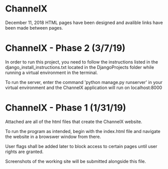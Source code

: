 # ChannelX

December 11, 2018
HTML pages have been designed and avalible links have been made between pages.

# ChannelX - Phase 2 (3/7/19)

  In order to run this project, you need to follow the instructions listed in the django_install_instructions.txt
located in the DjangoProjects folder while running a virtual environment in the terminal.

  To run the server, enter the command 'python manage.py runserver' in your virtual environment and the ChannelX
application will run on localhost:8000

# ChannelX - Phase 1 (1/31/19)

Attached are all of the html files that create the ChannelX website.

To run the program as intended, begin with the index.html file and navigate the website in a browswer window from there.

User flags shall be added later to block access to certain pages until user rights are granted.

Screenshots of the working site will be submitted alongside this file.
